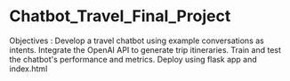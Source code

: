 # Chatbot_Travel_Final_Project

Objectives :
Develop a travel chatbot using example conversations as intents.
Integrate the OpenAI API to generate trip itineraries.
Train and test the chatbot's performance and metrics.
Deploy using flask app and index.html

